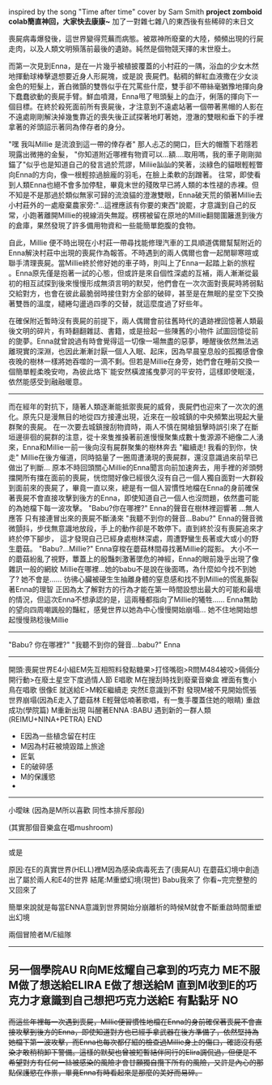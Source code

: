 inspired by the song "Time after time" cover by Sam Smith
**project zomboid colab簡直神回，大家快去康康~**
加了一對雜七雜八的東西後有些稀碎的末日文

喪屍病毒爆發後，這世界變得荒蕪而病態。被眾神所廢棄的大陸，頻頻出現的行屍走肉，以及人類文明殞落前最後的遺跡。純然是個物競天擇的末世廢土。

而第一次見到Enna，是在一片幾乎被植披覆蓋的小村莊的一隅，浴血的少女木然地揮動球棒擊退想要近身人形屍塊，或是說 喪屍們。黏稠的鮮紅血液撒在少女淡金色的短髮上，蒼白微顫的雙唇似乎在咒罵些什麼，雙手卻不帶絲毫猶豫地揮向身下蠢蠢欲動的喪屍手臂。鮮血噴濺，Enna甩了甩頭髮上的血汙，俐落的揮向下一個目標。在終於殺死面前所有喪屍後，才注意到不遠處站著一個帶著黑帽的人影在不遠處剛剛解決掉幾隻靠近的喪失後正試探著地盯著她，澄澈的雙眼和垂下的手裡拿著的斧頭詔示著同為倖存者的身分。

"嘿 我叫Millie 是流浪到這一帶的倖存者" 那人忐忑的開口，巨大的帽簷下若隱若現露出微捲的金髮，
"你知道附近哪裡有物資可以...額....取用嗎，我的車子剛剛拋錨了"似乎也是知道自己的發言過於荒謬，Miliie訕訕的笑著，淡綠色的貓眼輕輕瞥向Enna的方向，像一根輕掠過臉龐的羽毛，在臉上柔軟的刮蹭著。
往常，即使看到人類Enna也絕不會多加停駐，畢竟末世的殘敗早已將人類的本性褪的赤裸。但不知是不是那過於類似無家可歸的流浪貓的澄澈雙眼，Enna破天荒的領著Millie去小村莊外的一處廢棄農家旁:"...這裡應該有你要的東西"說罷，才意識到自己的反常，小跑著離開Millie的視線消失無蹤。楞楞被留在原地的Millie翻閱圍籬進到後方的倉庫，果然發現了許多備用物資和一些能簡單飽腹的食物。

自此，Millie 便不時出現在小村莊一帶尋找能修理汽車的工具順道偶爾幫幫附近的Enna解決村莊中出現的喪屍作為報答。不時遇到的兩人偶爾也會一起閒聊寒暄或聯手清理喪屍。當Millie終於修好她的車子時，則叫上了Enna一起踏上新的旅程 。Enna原先僅是抱著一試的心態，但或許是來自個性深處的互補，兩人漸漸從最初的相互試探到後來慢慢形成無須言明的默契，他們會在一次次面對喪屍時將弱點交給對方，也會在彼此最脆弱時接住對方全部的破碎，甚至是在無眠的星空下交換著雙唇的溫度，繾綣勾盪過四季的交替，就這麼度過了好些年。


在確保附近暫時沒有喪屍的前提下，兩人偶爾會前往舊時代的遺跡裡回憶著人類最後文明的碎片，有時翻翻雜誌、書籍，或是撿起一些陳舊的小物件 試圖回憶從前的旎夢。Enna就曾說過有時會覺得這一切像一場無盡的惡夢，睡醒後依然無法逃離現實的深淵，也因此漸漸討厭一個人入眠、起床，因為早晨窒息般的孤獨感會像夜晚的樹林一樣將她吞噬的一滴不剩。但若是Millie在身旁，她們會在睡前交換一個簡單輕柔晚安吻，為彼此烙下ˋ能安然橫渡搖曳夢河的平安符，這樣即使眠淺，依然能感受到融融暖意。

---

而在經年的對抗下，隨著人類逐漸能抵禦喪屍的威脅，喪屍們也迎來了一次次的進化。原先只是漫無目的地從四方接連出現，近來在一般城鎮的中央頻繁出現起大量群聚的喪屍。
在一次要去城鎮搜刮物資時，兩人不慎在開槍狙擊時誤引來了在斷垣邊徘徊的屍群的注意，從十來隻推搡著前進慢慢聚集成數十隻源源不絕像二人湧來，Enna和Millie一前一後向沒有屍群聚集的樹林奔去
"繼續走! 我看的到你，快走" Millie在後方催道，同時掂量了一圈周遭湧現的喪屍群，還沒意識過來前早已做出了判斷...
原本不時回頭關心Millie的Enna聞言向前加速奔去，用手裡的斧頭劈擋開所有擋在面前的喪屍，恍惚間好像已經很久沒有自己一個人獨自面對一大群殺到面前來的喪屍了，畢竟一直以來，總是有一個人習慣性地檔在Enna的身前確保著喪屍不會直接攻擊到後方的Enna，即使知道自己一個人也沒問題，依然盡可能的為她檔下每一波攻擊。
"Babu?你在哪裡?" Enna的聲音在樹林裡迴響著
...無人應答
只有接連冒出來的喪屍不斷湧來
"我聽不到你的聲音...Babu?" Enna的聲音微微顫抖，步伐無意識地放段，手上的動作卻是不敢停下。直到終於沒有喪屍追來才終於停下腳步， 這才發現自己已經身處樹林深處，周遭野蠻生長著或大或小的野生蘑菇。
"Babu?...Millie?" Enna穿梭在蘑菇林間尋找著Millie的蹤影。
大小不一的蘑菇紛亂了視野，蕈蓋上的殷豔刺激著墜危的神經，Enna的眼前幾乎出現了像雜訊一般的網紋
Millie在哪裡...她的babu不是說在後面嗎，為什麼如今找不到她了? 
她不會是......
彷彿心臟被硬生生抽離身體的窒息感和找不到Millie的慌亂撕裂著Enna的理智
正因為太了解對方的行為才能在第一時間設想出最大的可能和最壞的情況，但這次Enna不想承認的是，這兩種都指向了Millie的犧牲......
Enna無助的望向四周嘲諷般的豔紅，感覺世界以她為中心慢慢開始崩塌...
她不住地開始想起慢慢熟稔後Millie

---

"Babu? 你在哪裡?"
"我聽不到你的聲音...babu?" Enna


---

開頭:喪屍世界E4小組EM先互相照料發點糖果>打怪嘴砲>R問M484被咬>倆倆分開行動>在廢土星空下度過情人節 E唱歌 M在搜刮時找到廢棄音樂盒 裡面有隻小鳥在唱歌 很像E
就送給E>M較E繼續走
突然E意識到不對 發現M被不見開始慌張
世界崩塌(因為E走入了蘑菇林 E輕聲低喃著歌唱，有一隻手覆蓋住她的眼睛)
重啟成功(學院篇)
M重新出現 叫醒著ENNA :BABU
遇到新的一群人類(REIMU+NINA+PETRA)
END
- E因為一些植念留在村庄
- M因為村莊被燒毀踏上旅途
- 匠氣
- E的破碎感
- M的保護慾
- 
---

小曖昧
(因為是M所以喜歡 同性本排斥那段)

(其實那個音樂盒在唱mushroom)

---
或是

原因:在E的真實世界(HELL)裡M因為感染病毒死去了(喪屍AU) 在蘑菇幻境中創造出了屬於兩人和E4的世界
結尾:M重塑幻境(現世) Babu我來了 你看~完完整整的 又回來了 

簡單來說就是每當ENNA意識到世界開始分崩離析的時候M就會不斷重啟時間重塑出幻境

兩個冒險者M/E組隊


---
另一個學院AU
R向ME炫耀自己拿到的巧克力
ME不服
M做了想送給ELIRA
E做了想送給M
直到M收到E的巧克力才意識到自己想把巧克力送給E
有點黏牙 NO
---

~~而這些年裡每一次遇到喪屍，Millie便習慣性地檔在Enna的身前確保著喪屍不會直接攻擊到後方的Enna，即使知道對方也已經手拿武器在後方準備了，依然堅持為她檔下第一波攻擊，而Enna也每次都仔細的檢查過Millie身上的傷口，確認沒有感染才敢稍稍卸下警備。這樣的默契也曾被短暫結伴同行的Elira調侃過，但便是不希望對方有任何一絲被感染的風險才會甘願獨自攬下所有的風險，又許是內心的那點保護慾在作祟，畢竟Enna有時看起來是那麼的美好而易碎。~~